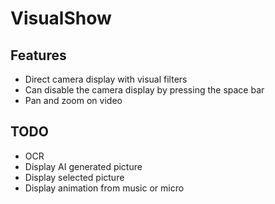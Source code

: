 # VisualShow

## Features

- Direct camera display with visual filters
- Can disable the camera display by pressing the space bar
- Pan and zoom on video

## TODO

- OCR
- Display AI generated picture
- Display selected picture
- Display animation from music or micro
